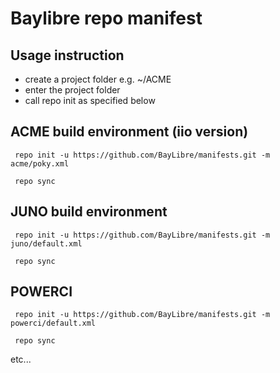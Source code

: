 # Baylibre repo manifest

## Usage instruction ##

* create a project folder  e.g. ~/ACME
* enter the project folder
* call repo init as specified below

## ACME build environment (iio version)

` repo init -u https://github.com/BayLibre/manifests.git -m acme/poky.xml`

` repo sync`

## JUNO build environment

` repo init -u https://github.com/BayLibre/manifests.git -m juno/default.xml`

` repo sync`

## POWERCI

` repo init -u https://github.com/BayLibre/manifests.git -m powerci/default.xml`

` repo sync`

etc...


